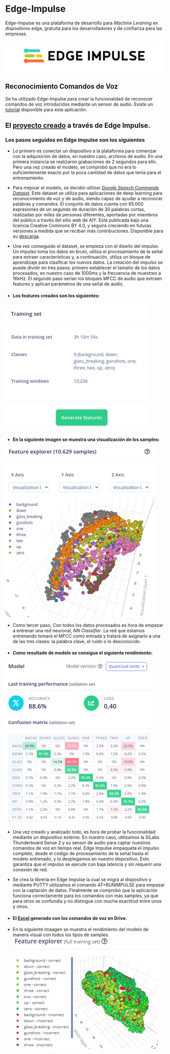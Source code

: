 # Edge-Impulse

Edge-Impulse es una plataforma de desarrollo para *Machine Leraning* en dispositivos edge, gratuita para los desarrolladores y de confianza para las empresas.

![alt text](https://github.com/InigoZalaya/Proyecto-Tecnologias-Industriales/blob/main/Edge%20Impulse/thumbnail_edge-impulse_01.png)

## Reconocimiento Comandos de Voz

Se ha utilizado Edge-Impulse para crear la funcionalidad de reconocer comandos de voz introducidos mediante un sensor de audio. Existe un [tutorial](https://docs.edgeimpulse.com/docs/responding-to-your-voice) disponible para esta aplicación. 

 ## El [proyecto creado](https://studio.edgeimpulse.com/public/65423/latest) a través de Edge Impulse.
 ### Los pasos seguidos en Edge Impulse son los siguientes

*  Lo primero es conectar un dispositivo a la plataforma para comenzar con la adquisición de datos, en nuestro caso, archivos de audio. En una primera instancia se realizaron grabaciones de 2 segundos para ello. Pero una vez creado el modelo, se comprobó que no era lo suficientemente exacto por la poca cantidad de datos que tenía para el entrenamiento.
*  Para mejorar el modelo, se decidió utilizar [*Google Speech Commands Dataset*](https://dax-cdn.cdn.appdomain.cloud/dax-tensorflow-speech-commands/1.0.1/data_preview/notebooks.html). Este dataset se utiliza para aplicaciones de deep learning para reconocimiento de voz y de audio, siendo capaz de ayudar a reconocer palabras y comandos. El conjunto de datos cuenta con 65.000 expresiones de un segundo de duración de 30 palabras cortas, realizadas por miles de personas diferentes, aportadas por miembros del público a través del sitio web de AIY. Está publicada bajo una licencia Creative Commons BY 4.0, y seguirá creciendo en futuras versiones a medida que se reciban más contribuciones. Disponible para su [descarga](https://dax-cdn.cdn.appdomain.cloud/dax-tensorflow-speech-commands/1.0.1/tensorflow-speech-commands.tar.gz).

*  Una vez conseguido el dataset, se empieza con el diseño del impulso. Un impulso toma los datos en bruto, utiliza el procesamiento de la señal para extraer características y, a continuación, utiliza un bloque de aprendizaje para clasificar los nuevos datos.
La creación del impulso se puede dividir en tres pasos: primero establecer el tamaño de los datos procesados, en nuestro caso de 1000ms y la frecuencia de muestreo a 16kHz. El segundo paso serían los bloques MFCC de audio que extraen features y aplican parámetros de una señal de audio.

* #### Los features creados son los siguientes:
![alt text](https://github.com/InigoZalaya/Proyecto-Tecnologias-Industriales/blob/main/Edge%20Impulse/edge3.png)

* #### En la siguiente imagen se muestra una visualización de los samples:
![alt text](https://github.com/InigoZalaya/Proyecto-Tecnologias-Industriales/blob/main/Edge%20Impulse/edge2.png)

*  Como tercer paso, Con todos los datos procesados es hora de empezar a entrenar una red neuronal, *NN Classifier*. La red que estamos entrenando tomará el MFCC como entrada y tratará de asignarlo a una de las tres clases: la palabra clave, el ruido o lo desconocido. 

* #### Como resultado de modelo se consigue el siguiente rendimiento:
![alt text](https://github.com/InigoZalaya/Proyecto-Tecnologias-Industriales/blob/main/Edge%20Impulse/train.png)

*  Una vez creado y analizado todo, es hora de probar la funcionalidad mediante un dispositivo externo. En nuestro caso, utilizamos la SiLabs Thunderboard Sense 2 y su sensor de audio para captar nuestros comandos de voz en tiempo real. Edge Impulse empaqueta el impulso completo, desde el código de procesamiento de la señal hasta el modelo entrenado, y lo desplegamos en nuestro dispositivo. Esto garantiza que el impulso se ejecute con baja latencia y sin requerir una conexión de red.

*  Se crea la librería en Edge Impulse la cual se migra al dispositivo y mediante PUTTY utilizamos el comando AT+RUNIMPULSE para empezar con la captación de datos. Finalmente se comprobó que la aplicación funciona correctamente para los comandos con más samples, ya que para otros se confundía y no distingue con mucha exactitud entre unos y otros.

* #### El [Excel](https://docs.google.com/spreadsheets/d/1DuhQhVBs4jBqO62ucJH18hLz-siLDMmFLaAkOy_AL4A/edit#gid=956814287) generado con los comandos de voz en Drive.

*  En la siguiente imaagen se muestra el rendimiento del modelo de manera visual con todos los tipos de samples.
![alt text](https://github.com/InigoZalaya/Proyecto-Tecnologias-Industriales/blob/main/Edge%20Impulse/edge.JPG)
